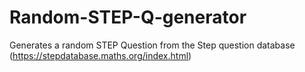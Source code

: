 # Random-STEP-Q-generator
Generates a random STEP Question from the Step question database (https://stepdatabase.maths.org/index.html)
